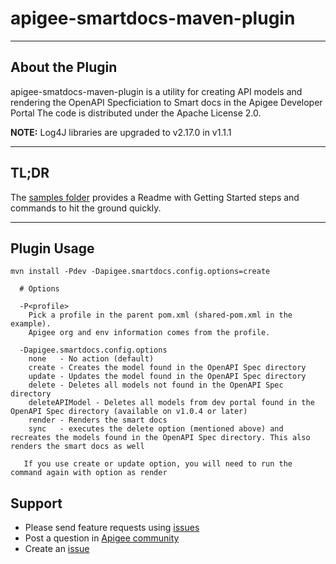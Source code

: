 # apigee-smartdocs-maven-plugin

----------------
About the Plugin
----------------

apigee-smatdocs-maven-plugin is a utility for creating API models and rendering the OpenAPI Specficiation to Smart docs in the Apigee Developer Portal
The code is distributed under the Apache License 2.0.

**NOTE:** Log4J libraries are upgraded to v2.17.0 in v1.1.1

------------
TL;DR
------------

The [samples folder](https://github.com/apigee/apigee-smartdocs-maven-plugin/tree/master/samples) provides a Readme with Getting Started steps and commands to hit the ground quickly.

------------
Plugin Usage
------------
```
mvn install -Pdev -Dapigee.smartdocs.config.options=create

  # Options

  -P<profile>
    Pick a profile in the parent pom.xml (shared-pom.xml in the example).
    Apigee org and env information comes from the profile.

  -Dapigee.smartdocs.config.options
    none   - No action (default)
    create - Creates the model found in the OpenAPI Spec directory
    update - Updates the model found in the OpenAPI Spec directory
    delete - Deletes all models not found in the OpenAPI Spec directory
    deleteAPIModel - Deletes all models from dev portal found in the OpenAPI Spec directory (available on v1.0.4 or later)
    render - Renders the smart docs 
    sync   - executes the delete option (mentioned above) and recreates the models found in the OpenAPI Spec directory. This also renders the smart docs as well
    
   If you use create or update option, you will need to run the command again with option as render
```

## Support
* Please send feature requests using [issues](https://github.com/apigee/apigee-smartdocs-maven-plugin/issues)
* Post a question in [Apigee community](https://community.apigee.com/index.html)
* Create an [issue](https://github.com/apigee/apigee-smartdocs-maven-plugin/issues/new)

